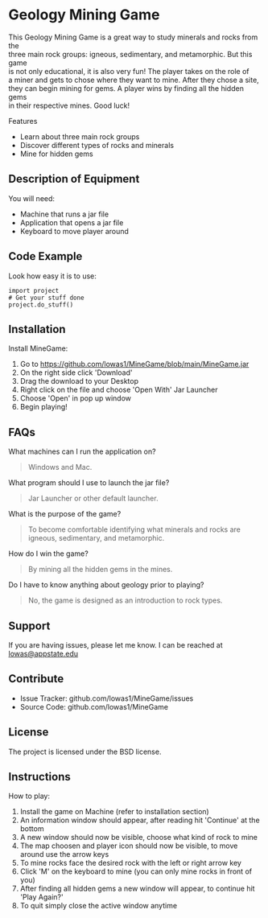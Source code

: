 Geology Mining Game
=================== 

This Geology Mining Game is a great way to study minerals and rocks from the  
three main rock groups: igneous, sedimentary, and metamorphic. But this game    
is not only educational, it is also very fun! The player takes on the role of   
a miner and gets to chose where they want to mine. After they chose a site,   
they can begin mining for gems. A player wins by finding all the hidden gems   
in their respective mines. Good luck!  

Features
  * Learn about three main rock groups
  * Discover different types of rocks and minerals
  * Mine for hidden gems
 
Description of Equipment
------------------------

You will need:  
  * Machine that runs a jar file  
  * Application that opens a jar file   
  * Keyboard to move player around   
   
Code Example
------------

Look how easy it is to use:
 
    import project
    # Get your stuff done
    project.do_stuff()
    
Installation
------------
 
Install MineGame: 
    
  1. Go to https://github.com/lowas1/MineGame/blob/main/MineGame.jar  
  2. On the right side click 'Download'  
  3. Drag the download to your Desktop  
  4. Right click on the file and choose 'Open With' Jar Launcher  
  5. Choose 'Open' in pop up window  
  6. Begin playing!  
   
FAQs
----
   
What machines can I run the application on?  
> Windows and Mac.  

What program should I use to launch the jar file?  
> Jar Launcher or other default launcher.  
    
What is the purpose of the game?  
> To become comfortable identifying what minerals and rocks are igneous, sedimentary, and metamorphic.  
    
How do I win the game?  
> By mining all the hidden gems in the mines.  
    
Do I have to know anything about geology prior to playing?  
> No, the game is designed as an introduction to rock types.  

Support
-------

If you are having issues, please let me know.
I can be reached at lowas@appstate.edu

Contribute
----------

* Issue Tracker: github.com/lowas1/MineGame/issues
* Source Code: github.com/lowas1/MineGame
 
 
License
-------
 
The project is licensed under the BSD license.

Instructions
------------

How to play:

  1. Install the game on Machine (refer to installation section)
  2. An information window should appear, after reading hit 'Continue' at the bottom
  3. A new window should now be visible, choose what kind of rock to mine
  4. The map choosen and player icon should now be visible, to move around use the arrow keys
  5. To mine rocks face the desired rock with the left or right arrow key
  6. Click 'M' on the keyboard to mine (you can only mine rocks in front of you) 
  7. After finding all hidden gems a new window will appear, to continue hit 'Play Again?'
  8. To quit simply close the active window anytime
   
   
   
